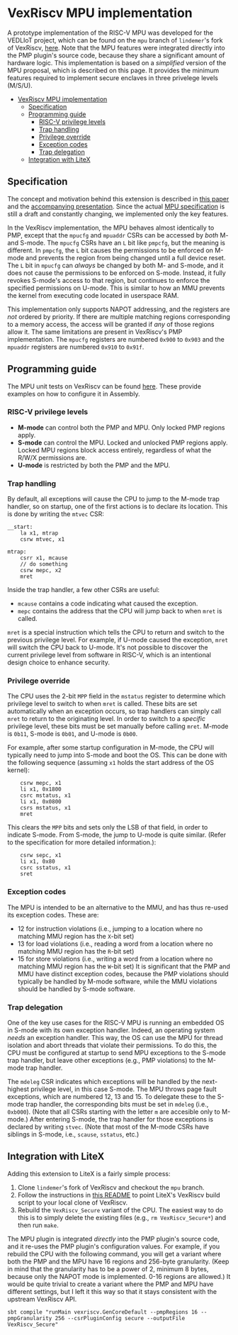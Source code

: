 # VexRiscv MPU implementation
A prototype implementation of the RISC-V MPU was developed for the VEDLIoT project, which can be found on the `mpu` branch of `lindemer`'s fork of VexRiscv, [here](https://github.com/lindemer/VexRiscv/blob/mpu/src/main/scala/vexriscv/plugin/PmpPlugin.scala). Note that the MPU features were integrated directly into the PMP plugin's source code, because they share a significant amount of hardware logic. This implementation is based on a *simplified* version of the MPU proposal, which is described on this page. It provides the minimum features required to implement secure enclaves in three privelege levels (M/S/U).

- [VexRiscv MPU implementation](#vexriscv-mpu-implementation)
  - [Specification](#specification)
  - [Programming guide](#programming-guide)
    - [RISC-V privilege levels](#risc-v-privilege-levels)
    - [Trap handling](#trap-handling)
    - [Privilege override](#privilege-override)
    - [Exception codes](#exception-codes)
    - [Trap delegation](#trap-delegation)
  - [Integration with LiteX](#integration-with-litex)

## Specification
The concept and motivation behind this extension is described in [this paper](https://ascslab.org/conferences/secriscv/materials/papers/paper_15.pdf) and the [accompanying presentation](https://ascslab.org/conferences/secriscv/materials/presentations/presentation_paper_15.pdf). Since the actual [MPU specification](https://docs.google.com/document/d/1x7esOSBFfpcbDHaRPpe5NEWmav1_8der_nB25Hd5hqs/edit#) is still a draft and constantly changing, we implemented only the key features. 

In the VexRiscv implementation, the MPU behaves almost identically to PMP, except that the `mpucfg` and `mpuaddr` CSRs can be accessed by *both* M- and S-mode. The `mpucfg` CSRs have an `L` bit like `pmpcfg`, but the meaning is different. In `pmpcfg`, the `L` bit causes the permissions to be enforced on M-mode and prevents the region from being changed until a full device reset. The `L` bit in `mpucfg` can *always* be changed by both M- and S-mode, and it does not cause the permissions to be enforced on S-mode. Instead, it fully revokes S-mode's access to that region, but continues to enforce the specified permissions on U-mode. This is similar to how an MMU prevents the kernel from executing code located in userspace RAM. 

This implementation only supports NAPOT addressing, and the registers are *not* ordered by priority. If there are multiple matching regions corresponding to a memory access, the access will be granted if *any* of those regions allow it. The same limitations are present in VexRiscv's PMP implementation. The `mpucfg` registers are numbered `0x900` to `0x903` and the `mpuaddr` registers are numbered `0x910` to `0x91f`.

## Programming guide
The MPU unit tests on VexRiscv can be found [here](https://github.com/lindemer/VexRiscv/blob/mpu/src/test/cpp/raw/mpu/src/crt.S). These provide examples on how to configure it in Assembly. 

### RISC-V privilege levels

- **M-mode** can control both the PMP and MPU. Only locked PMP regions apply.
- **S-mode** can control the MPU. Locked and unlocked PMP regions apply. Locked MPU regions block access entirely, regardless of what the R/W/X permissions are.
- **U-mode** is restricted by both the PMP and the MPU. 

### Trap handling
By default, all exceptions will cause the CPU to jump to the M-mode trap handler, so on startup, one of the first actions is to declare its location. This is done by writing the `mtvec` CSR:
```
__start:
    la x1, mtrap
    csrw mtvec, x1

mtrap:
    csrr x1, mcause
    // do something
    csrw mepc, x2
    mret
```
Inside the trap handler, a few other CSRs are useful:
- `mcause` contains a code indicating what caused the exception.
- `mepc` contains the address that the CPU will jump back to when `mret` is called.

`mret` is a special instruction which tells the CPU to return and switch to the previous privilege level. For example, if U-mode caused the exception, `mret` will switch the CPU back to U-mode. It's not possible to discover the current privilege level from software in RISC-V, which is an intentional design choice to enhance security.

### Privilege override
The CPU uses the 2-bit `MPP` field in the `mstatus` register to determine which privilege level to switch to when `mret` is called. These bits are set automatically when an exception occurs, so trap handlers can simply call `mret` to return to the originating level. In order to switch to a *specific* privilege level, these bits must be set manually before calling `mret`. M-mode is `0b11`, S-mode is `0b01`, and U-mode is `0b00`. 

For example, after some startup configuration in M-mode, the CPU will typically need to jump into S-mode and boot the OS. This can be done with the following sequence (assuming `x1` holds the start address of the OS kernel):
```
    csrw mepc, x1
    li x1, 0x1800
    csrc mstatus, x1
    li x1, 0x0800
    csrs mstatus, x1
    mret
```
This clears the `MPP` bits and sets only the LSB of that field, in order to indicate S-mode. From S-mode, the jump to U-mode is quite similar. (Refer to the specification for more detailed information.):
```
    csrw sepc, x1
    li x1, 0x80
    csrc sstatus, x1
    sret
```

### Exception codes
The MPU is intended to be an alternative to the MMU, and has thus re-used its exception codes. These are:
- 12 for instruction violations (i.e., jumping to a location where no matching MMU region has the `X`-bit set)
- 13 for load violations (i.e., reading a word from a location where no matching MMU region has the `R`-bit set)
- 15 for store violations (i.e., writing a word from a location where no matching MMU region has the `W`-bit set)
It is significant that the PMP and MMU have distinct exception codes, because the PMP violations should typically be handled by M-mode software, while the MMU violations should be handled by S-mode software.

### Trap delegation
One of the key use cases for the RISC-V MPU is running an embedded OS in S-mode with its own exception handler. Indeed, an operating system *needs* an exception handler. This way, the OS can use the MPU for thread isolation and abort threads that violate their permissions. To do this, the CPU must be configured at startup to send MPU exceptions to the S-mode trap handler, but leave other exceptions (e.g., PMP violations) to the M-mode trap handler.

The `mdeleg` CSR indicates which exceptions will be handled by the next-highest privilege level, in this case S-mode. The MPU throws page fault exceptions, which are numbered 12, 13 and 15. To delegate these to the S-mode trap handler, the corresponding bits must be set in `mdeleg` (i.e., `0xb000`). (Note that all CSRs starting with the letter `m` are accesible only to M-mode.) After entering S-mode, the trap handler for those exceptions is declared by writing `stvec`. (Note that most of the M-mode CSRs have siblings in S-mode, i.e., `scause`, `sstatus`, etc.)

## Integration with LiteX
Adding this extension to LiteX is a fairly simple process:
1. Clone `lindemer`'s fork of VexRiscv and checkout the `mpu` branch.
2. Follow the instructions in [this README](https://github.com/litex-hub/pythondata-cpu-vexriscv/tree/master/pythondata_cpu_vexriscv/verilog) to point LiteX's VexRiscv build script to your local clone of VexRiscv.
3. Rebuild the `VexRiscv_Secure` variant of the CPU. The easiest way to do this is to simply delete the existing files (e.g., `rm VexRiscv_Secure*`) and then run `make`.

The MPU plugin is integrated _directly_ into the PMP plugin's source code, and it re-uses the PMP plugin's configuration values. For example, if you rebuild the CPU with the following command, you will get a variant where both the PMP and the MPU have 16 regions and 256-byte granularity. (Keep in mind that the granularity has to be a power of 2, minimum 8 bytes, because only the NAPOT mode is implemented. 0-16 regions are allowed.) It would be quite trivial to create a variant where the PMP and MPU have different settings, but I left it this way so that it stays consistent with the upstream VexRiscv API.
```
sbt compile "runMain vexriscv.GenCoreDefault --pmpRegions 16 --pmpGranularity 256 --csrPluginConfig secure --outputFile VexRiscv_Secure"
```
